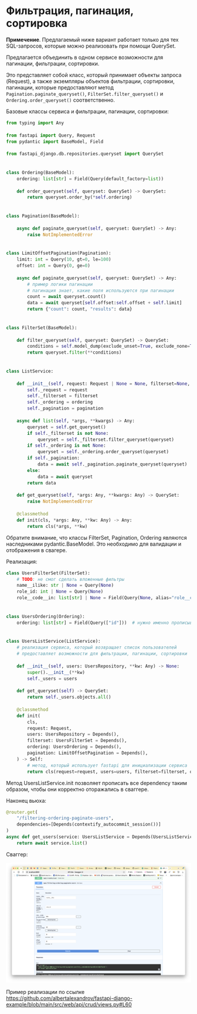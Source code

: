 # Фильтрация, пагинация, сортировка

**Примечение**. Предлагаемый ниже вариант работает только для тех SQL-запросов, которые можно реализовать при помощи QuerySet.

Предлагается объединить в одном сервисе возможности для пагинации, фильтрации, сортировки. 

Это представляет собой класс, который принимает объекты запроса (Request), а также экземпляры объектов фильтрации, 
сортировки, пагинации, которые предоставляют метод `Pagination.paginate_queryset()`, `FilterSet.filter_queryset()` и 
`Ordering.order_queryset()` соответственно.

Базовые классы сервиса и фильтрации, пагинации, сортировки:

```python
from typing import Any

from fastapi import Query, Request
from pydantic import BaseModel, Field

from fastapi_django.db.repositories.queryset import QuerySet


class Ordering(BaseModel):
    ordering: list[str] = Field(Query(default_factory=list))

    def order_queryset(self, queryset: QuerySet) -> QuerySet:
        return queryset.order_by(*self.ordering)


class Pagination(BaseModel):

    async def paginate_queryset(self, queryset: QuerySet) -> Any:
        raise NotImplementedError


class LimitOffsetPagination(Pagination):
    limit: int = Query(10, gt=0, le=100)
    offset: int = Query(0, ge=0)

    async def paginate_queryset(self, queryset: QuerySet) -> Any:
        # пример логики пагинации
        # пагинация знает, какие поля используются при пагинации
        count = await queryset.count()
        data = await queryset[self.offset:self.offset + self.limit]
        return {"count": count, "results": data}


class FilterSet(BaseModel):

    def filter_queryset(self, queryset: QuerySet) -> QuerySet:
        conditions = self.model_dump(exclude_unset=True, exclude_none=True)
        return queryset.filter(**conditions)


class ListService:

    def __init__(self, request: Request | None = None, filterset=None, ordering=None, pagination=None):
        self._request = request
        self._filterset = filterset
        self._ordering = ordering
        self._pagination = pagination

    async def list(self, *args, **kwargs) -> Any:
        queryset = self.get_queryset()
        if self._filterset is not None:
            queryset = self._filterset.filter_queryset(queryset)
        if self._ordering is not None:
            queryset = self._ordering.order_queryset(queryset)
        if self._pagination:
            data = await self._pagination.paginate_queryset(queryset)
        else:
            data = await queryset
        return data

    def get_queryset(self, *args: Any, **kwargs: Any) -> QuerySet:
        raise NotImplementedError

    @classmethod
    def init(cls, *args: Any, **kw: Any) -> Any:
        return cls(*args, **kw)
```

Обратите внимание, что классы FilterSet, Pagination, Ordering являются наследниками pydantic.BaseModel. Это необходимо
для валидации и отображения в свагере.

Реализация:

```python
class UsersFilterSet(FilterSet):
    # TODO: не смог сделать вложенные фильтры
    name__ilike: str | None = Query(None)
    role_id: int | None = Query(None)
    role__code__in: list[str] | None = Field(Query(None, alias="role__code"))  # нужно именно прописывать Field(Query(...)), чтобы корректно отображалось в сваггере


class UsersOrdering(Ordering):
    ordering: list[str] = Field(Query(["id"]))  # нужно именно прописывать Field(Query(...)), чтобы корректно отображалось в сваггере


class UsersListService(ListService):
    # реализация сервиса, который возвращает список пользователей
    # предоставляет возможности для фильтрации, пагинации, сортировки

    def __init__(self, users: UsersRepository, **kw: Any) -> None:
        super().__init__(**kw)
        self._users = users

    def get_queryset(self) -> QuerySet:
        return self._users.objects.all()

    @classmethod
    def init(
        cls,
        request: Request,
        users: UsersRepository = Depends(),
        filterset: UsersFilterSet = Depends(),
        ordering: UsersOrdering = Depends(),
        pagination: LimitOffsetPagination = Depends(),
    ) -> Self:
        # метод, который использует fastapi для инициализации сервиса
        return cls(request=request, users=users, filterset=filterset, ordering=ordering, pagination=pagination)
```

Метод UsersListService.init позволяет прописать все dependency таким образом, чтобы они корректно оторажались в сваггере.

Наконец вьюха:

```python
@router.get(
    "/filtering-ordering-paginate-users",
    dependencies=[Depends(contextify_autocommit_session())]
)
async def get_users(service: UsersListService = Depends(UsersListService.init)):
    return await service.list()
```

Сваггер:

![filtering-ordering-pagination.png](assets/images/filtering-ordering-pagination.png)

Пример реализации по ссылке https://github.com/albertalexandrov/fastapi-django-example/blob/main/src/web/api/crud/views.py#L60
